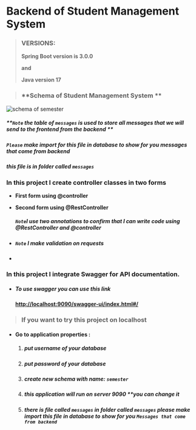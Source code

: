 # Backend of Student Management System



> ### **VERSIONS:**
>
> **Spring Boot version is 3.0.0**
>
> **and**
>
> **Java version 17**

> ### **Schema of Student Management System **

![schema of semester](https://github.com/MarinaBeder/semester./assets/66501215/abb36666-938b-4abf-8c69-0f4000e1e8ae)

#####     **`Note` the table of `messages` is used to store all messages that we will send to the frontend from the backend  **

#####     **`Please` make import for this file in database to show for you messages that come from backend**

##### this file is in folder called `messages`



### In this project I create controller classes in two forms 

- **First form using @controller**

- **Second form using @RestController** 

  ##### **`Note`I use two annotations to confirm that I can write code using @RestController and @controller**
  
- ##### `Note` I make validation on requests 

- 

### In this project I integrate Swagger for API documentation.

- ##### To use swagger you can use this link 

  #### [http://localhost:9090/swagger-ui/index.html#/](http://localhost:6060/swagger-ui/index.html#/ ) 

  

> ### **If you want to try this project on localhost**



- #### Go to application properties :

  1. ##### put username of your database

  2. #####  put password of your database

  3. ##### create new schema with name:  `semester`

  4. ##### this application will run on server 9090 **you can change it
  
  5. ##### there is file called `messages` in folder called `messages` please make import this file in database to show for you `Messages that come from backend`
